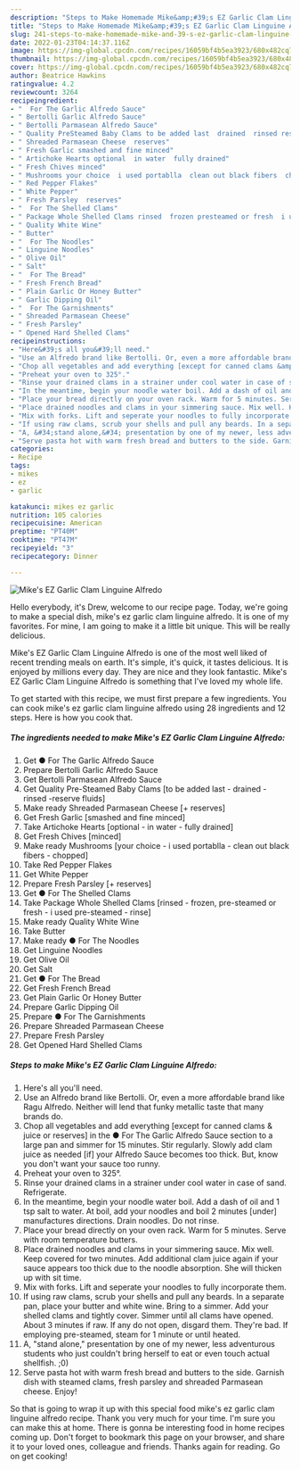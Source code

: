 ```yaml
---
description: "Steps to Make Homemade Mike&amp;#39;s EZ Garlic Clam Linguine Alfredo"
title: "Steps to Make Homemade Mike&amp;#39;s EZ Garlic Clam Linguine Alfredo"
slug: 241-steps-to-make-homemade-mike-and-39-s-ez-garlic-clam-linguine-alfredo
date: 2022-01-23T04:14:37.116Z
image: https://img-global.cpcdn.com/recipes/16059bf4b5ea3923/680x482cq70/mikes-ez-garlic-clam-linguine-alfredo-recipe-main-photo.jpg
thumbnail: https://img-global.cpcdn.com/recipes/16059bf4b5ea3923/680x482cq70/mikes-ez-garlic-clam-linguine-alfredo-recipe-main-photo.jpg
cover: https://img-global.cpcdn.com/recipes/16059bf4b5ea3923/680x482cq70/mikes-ez-garlic-clam-linguine-alfredo-recipe-main-photo.jpg
author: Beatrice Hawkins
ratingvalue: 4.2
reviewcount: 3264
recipeingredient:
- "  For The Garlic Alfredo Sauce"
- " Bertolli Garlic Alfredo Sauce"
- " Bertolli Parmasean Alfredo Sauce"
- " Quality PreSteamed Baby Clams to be added last  drained  rinsed reserve fluids"
- " Shreaded Parmasean Cheese  reserves"
- " Fresh Garlic smashed and fine minced"
- " Artichoke Hearts optional  in water  fully drained"
- " Fresh Chives minced"
- " Mushrooms your choice  i used portablla  clean out black fibers  chopped"
- " Red Pepper Flakes"
- " White Pepper"
- " Fresh Parsley  reserves"
- "  For The Shelled Clams"
- " Package Whole Shelled Clams rinsed  frozen presteamed or fresh  i used presteamed  rinse"
- " Quality White Wine"
- " Butter"
- "  For The Noodles"
- " Linguine Noodles"
- " Olive Oil"
- " Salt"
- "  For The Bread"
- " Fresh French Bread"
- " Plain Garlic Or Honey Butter"
- " Garlic Dipping Oil"
- "  For The Garnishments"
- " Shreaded Parmasean Cheese"
- " Fresh Parsley"
- " Opened Hard Shelled Clams"
recipeinstructions:
- "Here&#39;s all you&#39;ll need."
- "Use an Alfredo brand like Bertolli. Or, even a more affordable brand like Ragu Alfredo. Neither will lend that funky metallic taste that many brands do."
- "Chop all vegetables and add everything [except for canned clams &amp; juice or reserves] in the ● For The Garlic Alfredo Sauce section to a large pan and simmer for 15 minutes. Stir regularly. Slowly add clam juice as needed [if] your Alfredo Sauce becomes too thick. But, know you don&#39;t want your sauce too runny."
- "Preheat your oven to 325°."
- "Rinse your drained clams in a strainer under cool water in case of sand. Refrigerate."
- "In the meantime, begin your noodle water boil. Add a dash of oil and 1 tsp salt to water. At boil, add your noodles and boil 2 minutes [under] manufactures directions. Drain noodles. Do not rinse."
- "Place your bread directly on your oven rack. Warm for 5 minutes. Serve with room temperature butters."
- "Place drained noodles and clams in your simmering sauce. Mix well. Keep covered for two minutes. Add additional clam juice again if your sauce appears too thick due to the noodle absorption. She will thicken up with sit time."
- "Mix with forks. Lift and seperate your noodles to fully incorporate them."
- "If using raw clams, scrub your shells and pull any beards. In a separate pan, place your butter and white wine. Bring to a simmer. Add your shelled clams and tightly cover. Simmer until all clams have opened. About 3 minutes if raw. If any do not open, disgard them. They&#39;re bad. If employing pre-steamed, steam for 1 minute or until heated."
- "A, &#34;stand alone,&#34; presentation by one of my newer, less adventurous students who just couldn&#39;t bring herself to eat or even touch actual shellfish. ;0)"
- "Serve pasta hot with warm fresh bread and butters to the side. Garnish dish with steamed clams, fresh parsley and shreaded Parmasean cheese. Enjoy!"
categories:
- Recipe
tags:
- mikes
- ez
- garlic

katakunci: mikes ez garlic 
nutrition: 105 calories
recipecuisine: American
preptime: "PT40M"
cooktime: "PT47M"
recipeyield: "3"
recipecategory: Dinner

---
```



![Mike&#39;s EZ Garlic Clam Linguine Alfredo](https://img-global.cpcdn.com/recipes/16059bf4b5ea3923/680x482cq70/mikes-ez-garlic-clam-linguine-alfredo-recipe-main-photo.jpg)

Hello everybody, it's Drew, welcome to our recipe page. Today, we're going to make a special dish, mike&#39;s ez garlic clam linguine alfredo. It is one of my favorites. For mine, I am going to make it a little bit unique. This will be really delicious.

Mike&#39;s EZ Garlic Clam Linguine Alfredo is one of the most well liked of recent trending meals on earth. It's simple, it's quick, it tastes delicious. It is enjoyed by millions every day. They are nice and they look fantastic. Mike&#39;s EZ Garlic Clam Linguine Alfredo is something that I've loved my whole life.




To get started with this recipe, we must first prepare a few ingredients. You can cook mike&#39;s ez garlic clam linguine alfredo using 28 ingredients and 12 steps. Here is how you cook that.

<!--inarticleads1-->

##### The ingredients needed to make Mike&#39;s EZ Garlic Clam Linguine Alfredo:

1. Get  ● For The Garlic Alfredo Sauce
1. Prepare  Bertolli Garlic Alfredo Sauce
1. Get  Bertolli Parmasean Alfredo Sauce
1. Get  Quality Pre-Steamed Baby Clams [to be added last - drained - rinsed -reserve fluids]
1. Make ready  Shreaded Parmasean Cheese [+ reserves]
1. Get  Fresh Garlic [smashed and fine minced]
1. Take  Artichoke Hearts [optional - in water - fully drained]
1. Get  Fresh Chives [minced]
1. Make ready  Mushrooms [your choice - i used portablla - clean out black fibers - chopped]
1. Take  Red Pepper Flakes
1. Get  White Pepper
1. Prepare  Fresh Parsley [+ reserves]
1. Get  ● For The Shelled Clams
1. Take  Package Whole Shelled Clams [rinsed - frozen, pre-steamed or fresh - i used pre-steamed - rinse]
1. Make ready  Quality White Wine
1. Take  Butter
1. Make ready  ● For The Noodles
1. Get  Linguine Noodles
1. Get  Olive Oil
1. Get  Salt
1. Get  ● For The Bread
1. Get  Fresh French Bread
1. Get  Plain Garlic Or Honey Butter
1. Prepare  Garlic Dipping Oil
1. Prepare  ● For The Garnishments
1. Prepare  Shreaded Parmasean Cheese
1. Prepare  Fresh Parsley
1. Get  Opened Hard Shelled Clams




<!--inarticleads2-->

##### Steps to make Mike&#39;s EZ Garlic Clam Linguine Alfredo:

1. Here&#39;s all you&#39;ll need.
1. Use an Alfredo brand like Bertolli. Or, even a more affordable brand like Ragu Alfredo. Neither will lend that funky metallic taste that many brands do.
1. Chop all vegetables and add everything [except for canned clams &amp; juice or reserves] in the ● For The Garlic Alfredo Sauce section to a large pan and simmer for 15 minutes. Stir regularly. Slowly add clam juice as needed [if] your Alfredo Sauce becomes too thick. But, know you don&#39;t want your sauce too runny.
1. Preheat your oven to 325°.
1. Rinse your drained clams in a strainer under cool water in case of sand. Refrigerate.
1. In the meantime, begin your noodle water boil. Add a dash of oil and 1 tsp salt to water. At boil, add your noodles and boil 2 minutes [under] manufactures directions. Drain noodles. Do not rinse.
1. Place your bread directly on your oven rack. Warm for 5 minutes. Serve with room temperature butters.
1. Place drained noodles and clams in your simmering sauce. Mix well. Keep covered for two minutes. Add additional clam juice again if your sauce appears too thick due to the noodle absorption. She will thicken up with sit time.
1. Mix with forks. Lift and seperate your noodles to fully incorporate them.
1. If using raw clams, scrub your shells and pull any beards. In a separate pan, place your butter and white wine. Bring to a simmer. Add your shelled clams and tightly cover. Simmer until all clams have opened. About 3 minutes if raw. If any do not open, disgard them. They&#39;re bad. If employing pre-steamed, steam for 1 minute or until heated.
1. A, &#34;stand alone,&#34; presentation by one of my newer, less adventurous students who just couldn&#39;t bring herself to eat or even touch actual shellfish. ;0)
1. Serve pasta hot with warm fresh bread and butters to the side. Garnish dish with steamed clams, fresh parsley and shreaded Parmasean cheese. Enjoy!




So that is going to wrap it up with this special food mike&#39;s ez garlic clam linguine alfredo recipe. Thank you very much for your time. I'm sure you can make this at home. There is gonna be interesting food in home recipes coming up. Don't forget to bookmark this page on your browser, and share it to your loved ones, colleague and friends. Thanks again for reading. Go on get cooking!
